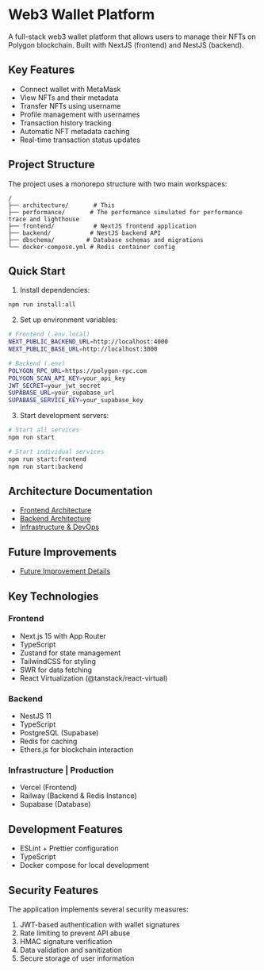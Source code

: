 # Web3 Wallet Platform

A full-stack web3 wallet platform that allows users to manage their NFTs on Polygon blockchain. Built with NextJS (frontend) and NestJS (backend).

## Key Features

- Connect wallet with MetaMask
- View NFTs and their metadata 
- Transfer NFTs using username
- Profile management with usernames
- Transaction history tracking
- Automatic NFT metadata caching
- Real-time transaction status updates

## Project Structure

The project uses a monorepo structure with two main workspaces:

```
/
├── architecture/       # This
├── performance/       # The performance simulated for performance trace and lighthouse
├── frontend/           # NextJS frontend application
├── backend/           # NestJS backend API
├── dbschema/         # Database schemas and migrations
└── docker-compose.yml # Redis container config
```

## Quick Start

1. Install dependencies:
```bash
npm run install:all
```

2. Set up environment variables:
```bash
# Frontend (.env.local)
NEXT_PUBLIC_BACKEND_URL=http://localhost:4000
NEXT_PUBLIC_BASE_URL=http://localhost:3000

# Backend (.env)
POLYGON_RPC_URL=https://polygon-rpc.com
POLYGON_SCAN_API_KEY=your_api_key
JWT_SECRET=your_jwt_secret
SUPABASE_URL=your_supabase_url
SUPABASE_SERVICE_KEY=your_supabase_key
```

3. Start development servers:
```bash
# Start all services
npm run start

# Start individual services
npm run start:frontend
npm run start:backend
```

## Architecture Documentation

- [Frontend Architecture](./docs/FRONTEND.md)
- [Backend Architecture](./docs/BACKEND.md) 
- [Infrastructure & DevOps](./docs/INFRASTRUCTURE.md)


## Future Improvements
- [Future Improvement Details](./docs/FUTURE_IMPROVEMENT.md)

## Key Technologies

### Frontend
- Next.js 15 with App Router
- TypeScript
- Zustand for state management
- TailwindCSS for styling
- SWR for data fetching
- React Virtualization (@tanstack/react-virtual)

### Backend
- NestJS 11
- TypeScript
- PostgreSQL (Supabase)
- Redis for caching
- Ethers.js for blockchain interaction

### Infrastructure | Production
- Vercel (Frontend)
- Railway (Backend & Redis Instance)
- Supabase (Database)

## Development Features

- ESLint + Prettier configuration
- TypeScript
- Docker compose for local development

## Security Features

The application implements several security measures:

1. JWT-based authentication with wallet signatures
2. Rate limiting to prevent API abuse
3. HMAC signature verification
4. Data validation and sanitization
5. Secure storage of user information